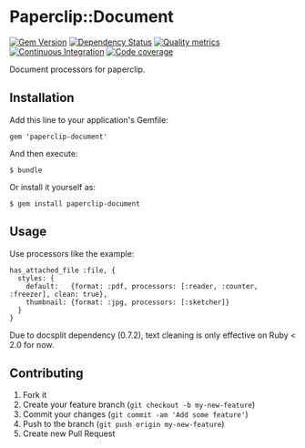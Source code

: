 # Paperclip::Document

[![Gem Version](https://badge.fury.io/rb/paperclip-document.png)](http://badge.fury.io/rb/paperclip-document) 
[![Dependency Status](https://gemnasium.com/ekylibre/paperclip-document.png)](https://gemnasium.com/ekylibre/paperclip-document)
[![Quality metrics](https://codeclimate.com/github/ekylibre/paperclip-document.png)](https://codeclimate.com/github/ekylibre/paperclip-document)
[![Continuous Integration](https://api.travis-ci.org/ekylibre/paperclip-document.png?branch=master)](https://travis-ci.org/ekylibre/paperclip-document)
[![Code coverage](https://coveralls.io/repos/ekylibre/paperclip-document/badge.png?branch=master)](https://coveralls.io/r/ekylibre/paperclip-document)

Document processors for paperclip.

## Installation

Add this line to your application's Gemfile:

    gem 'paperclip-document'

And then execute:

    $ bundle

Or install it yourself as:

    $ gem install paperclip-document

## Usage

Use processors like the example:

    has_attached_file :file, {
      styles: {
        default:   {format: :pdf, processors: [:reader, :counter, :freezer], clean: true},
        thumbnail: {format: :jpg, processors: [:sketcher]}
      }
    }

Due to docsplit dependency (0.7.2), text cleaning is only effective on Ruby < 2.0 for now.

## Contributing

1. Fork it
2. Create your feature branch (`git checkout -b my-new-feature`)
3. Commit your changes (`git commit -am 'Add some feature'`)
4. Push to the branch (`git push origin my-new-feature`)
5. Create new Pull Request
